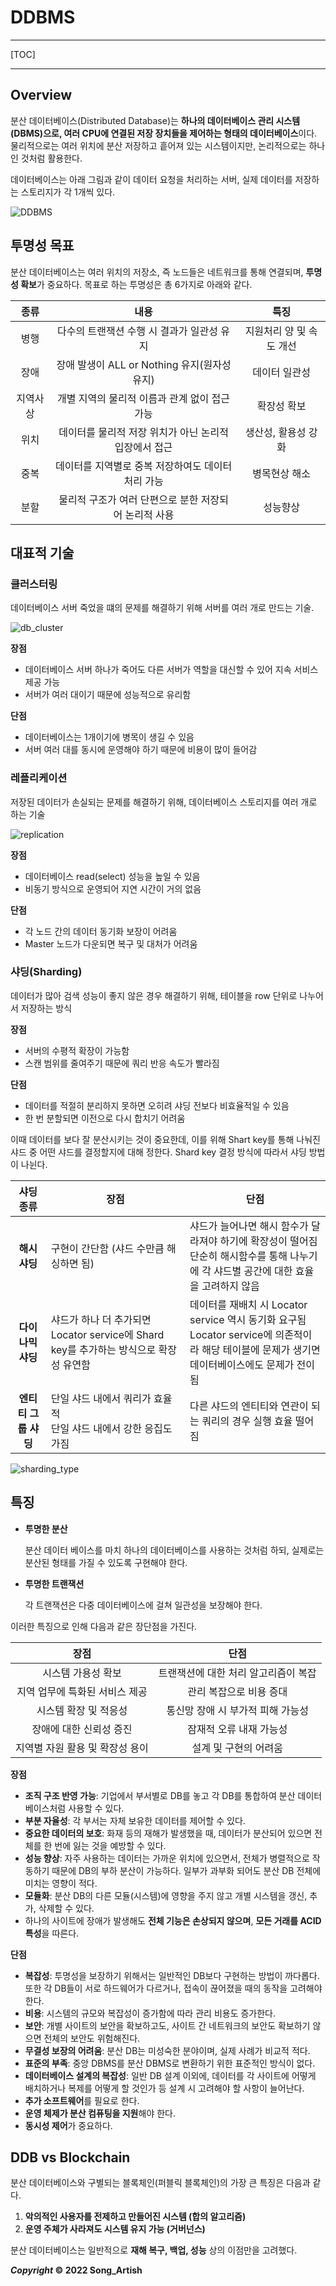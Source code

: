 # DDBMS

---

[TOC]

---



## Overview

분산 데이터베이스(Distributed Database)는 **하나의 데이터베이스 관리 시스템(DBMS)으로, 여러 CPU에 연결된 저장 장치들을 제어하는 형태의 데이터베이스**이다. 물리적으로는 여러 위치에 분산 저장하고 흩어져 있는 시스템이지만, 논리적으로는 하나인 것처럼 활용한다.

데이터베이스는 아래 그림과 같이 데이터 요청을 처리하는 서버, 실제 데이터를 저장하는 스토리지가 각 1개씩 있다.

![DDBMS](img/DDBMS.jpg)



## 투명성 목표

분산 데이터베이스는 여러 위치의 저장소, 즉 노드들은 네트워크를 통해 연결되며, **투명성 확보**가 중요하다. 목표로 하는 투명성은 총 6가지로 아래와 같다.

|   종류   |                         내용                          |           특징           |
| :------: | :---------------------------------------------------: | :----------------------: |
|   병행   |      다수의 트랜잭션 수행 시 결과가 일관성 유지       | 지원처리 양 및 속도 개선 |
|   장애   |     장애 발생이 ALL or Nothing 유지(원자성 유지)      |      데이터 일관성       |
| 지역사상 |     개별 지역의 물리적 이름과 관계 없이 접근 가능     |       확장성 확보        |
|   위치   | 데이터를 물리적 저장 위치가 아닌 논리적 입장에서 접근 |   생산성, 활용성 강화    |
|   중복   |  데이터를 지역별로 중복 저장하여도 데이터 처리 가능   |      병목현상 해소       |
|   분할   | 물리적 구조가 여러 단편으로 분한 저장되어 논리적 사용 |         성능향상         |



## 대표적 기술

### 클러스터링

데이터베이스 서버 죽었을 떄의 문제를 해결하기 위해 서버를 여러 개로 만드는 기술.

![db_cluster](img/db_cluster.jpg)

**장점**

- 데이터베이스 서버 하나가 죽어도 다른 서버가 역할을 대신할 수 있어 지속 서비스 제공 가능
- 서버가 여러 대이기 때문에 성능적으로 유리함

**단점**

- 데이터베이스는 1개이기에 병목이 생길 수 있음
- 서버 여러 대를 동시에 운영해야 하기 때문에 비용이 많이 들어감

### 레플리케이션

저장된 데이터가 손실되는 문제를 해결하기 위해, 데이터베이스 스토리지를 여러 개로 하는 기술

![replication](img/replication.jpg)

**장점**

- 데이터베이스 read(select) 성능을 높일 수 있음
- 비동기 방식으로 운영되어 지연 시간이 거의 없음

**단점**

- 각 노드 간의 데이터 동기화 보장이 어려움
- Master 노드가 다운되면 복구 및 대처가 어려움

### 샤딩(Sharding)

데이터가 많아 검색 성능이 좋지 않은 경우 해결하기 위해, 테이블을 row 단위로 나누어서 저장하는 방식

**장점**

- 서버의 수평적 확장이 가능함
- 스캔 범위를 줄여주기 때문에 쿼리 반응 속도가 빨라짐

**단점**

- 데이터를 적절히 분리하지 못하면 오히려 샤딩 전보다 비효율적일 수 있음
- 한 번 분할되면 이전으로 다시 합치기 어려움

이때 데이터를 보다 잘 분산시키는 것이 중요한데, 이를 위해 Shart key를 통해 나눠진 샤드 중 어떤 샤드를 결정할지에 대해 정한다. Shard key 결정 방식에 따라서 샤딩 방법이 나뉜다.

|      샤딩 종류       | 장점                                                         | 단점                                                         |
| :------------------: | ------------------------------------------------------------ | ------------------------------------------------------------ |
|    **해시 샤딩**     | 구현이 간단함 (샤드 수만큼 해싱하면 됨)                      | 샤드가 늘어나면 해시 함수가 달라져야 하기에 확장성이 떨어짐<br />단순히 해시함수를 통해 나누기에 각 샤드별 공간에 대한 효율을 고려하지 않음 |
|  **다이나믹 샤딩**   | 샤드가 하나 더 추가되면 Locator service에 Shard key를 추가하는 방식으로 확장성 유연함 | 데이터를 재배치 시 Locator service 역시 동기화 요구됨<br />Locator service에 의존적이라 해당 테이블에 문제가 생기면 데이터베이스에도 문제가 전이됨 |
| **엔티티 그룹 샤딩** | 단일 샤드 내에서 쿼리가 효율적<br />단일 샤드 내에서 강한 응집도 가짐 | 다른 샤드의 엔티티와 연관이 되는 쿼리의 경우 실행 효율 떨어짐 |

![sharding_type](img/sharding_type.jpg)



## 특징

- **투명한 분산**

  분산 데이터 베이스를 마치 하나의 데이터베이스를 사용하는 것처럼 하되, 실제로는 분산된 형태를 가질 수 있도록 구현해야 한다.

- **투명한 트랜잭션**

  각 트랜잭션은 다중 데이터베이스에 걸쳐 일관성을 보장해야 한다.

이러한 특징으로 인해 다음과 같은 장단점을 가진다.

|              장점               |                 단점                 |
| :-----------------------------: | :----------------------------------: |
|       시스템 가용성 확보        | 트랜잭션에 대한 처리 알고리즘이 복잡 |
| 지역 업무에 특화된 서비스 제공  |       관리 복잡으로 비용 증대        |
|      시스템 확장 및 적응성      |  통신망 장애 시 부가적 피해 가능성   |
|     장애에 대한 신뢰성 증진     |       잠재적 오류 내재 가능성        |
| 지역별 자원 활용 및 확장성 용이 |        설계 및 구현의 어려움         |

**장점**

- **조직 구조 반영 가능**: 기업에서 부서별로 DB를 놓고 각 DB를 통합하여 분산 데이터베이스처럼 사용할 수 있다.
- **부분 자율성**: 각 부서는 자체 보유한 데이터를 제어할 수 있다.
- **중요한 데이터의 보호**: 화재 등의 재해가 발생했을 때, 데이터가 분산되어 있으면 전체를 한 번에 잃는 것을 예방할 수 있다.
- **성능 향상**: 자주 사용하는 데이터는 가까운 위치에 있으면서, 전체가 병렬적으로 작동하기 때문에 DB의 부하 분산이 가능하다. 일부가 과부화 되어도 분산 DB 전체에 미치는 영향이 적다.
- **모듈화**: 분산 DB의 다른 모듈(시스템)에 영향을 주지 않고 개별 시스템을 갱신, 추가, 삭제할 수 있다.
- 하나의 사이트에 장애가 발생해도 **전체 기능은 손상되지 않으며**, **모든 거래를 ACID 특성**을 따른다.

**단점**

- **복잡성**: 투명성을 보장하기 위해서는 일반적인 DB보다 구현하는 방법이 까다롭다. 또한 각 DB들이 서로 하드웨어가 다르거나, 접속이 끊어졌을 때의 동작을 고려해야 한다.
- **비용**: 시스템의 규모와 복잡성이 증가함에 따라 관리 비용도 증가한다.
- **보안**: 개별 사이트의 보안을 확보하고도, 사이트 간 네트워크의 보안도 확보하기 않으면 전체의 보안도 위험해진다.
- **무결성 보장의 어려움**: 분산 DB는 미성숙한 분야이며, 실제 사례가 비교적 적다.
- **표준의 부족**: 중앙 DBMS를 분산 DBMS로 변환하기 위한 표준적인 방식이 없다.
- **데이터베이스 설계의 복잡성**: 일반 DB 설계 이외에, 데이터를 각 사이트에 어떻게 배치하거나 복제를 어떻게 할 것인가 등 설계 시 고려해야 할 사항이 늘어난다.
- **추가 소프트웨어**를 필요로 한다.
- **운영 체제가 분산 컴퓨팅을 지원**해야 한다.
- **동시성 제어**가 중요하다.



## DDB vs Blockchain

분산 데이터베이스와 구별되는 블록체인(퍼블릭 블록체인)의 가장 큰 특징은 다음과 같다.

1. **악의적인 사용자를 전제하고 만들어진 시스템 (합의 알고리즘)**
2. **운영 주체가 사라져도 시스템 유지 가능 (거버넌스)**

분산 데이터베이스는 일반적으로 **재해 복구, 백업, 성능** 상의 이점만을 고려했다.



***Copyright* © 2022 Song_Artish**